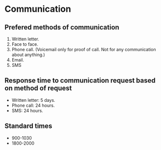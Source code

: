 Communication
=============

## Prefered methods of communication

1. Written letter.
1. Face to face.
1. Phone call. (Voicemail only for proof of call. Not for any communication about anything.)
1. Email.
2. SMS

## Response time to communication request based on method of request

* Written letter: 5 days.
* Phone call: 24 hours.
* SMS: 24 hours.

## Standard times

* 900-1030
* 1800-2000
